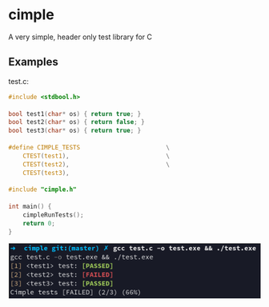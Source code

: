 # cimple

A very simple, header only test library for C

## Examples

test.c:
```c
#include <stdbool.h>

bool test1(char* os) { return true; }
bool test2(char* os) { return false; }
bool test3(char* os) { return true; }

#define CIMPLE_TESTS                        \
    CTEST(test1),                           \
    CTEST(test2),                           \
    CTEST(test3),

#include "cimple.h"

int main() {
    cimpleRunTests();
    return 0;
}
```

![see: res/output.png](res/output.png)